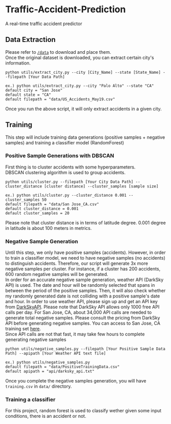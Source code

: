 # Traffic-Accident-Prediction
A real-time traffic accident predictor

## Data Extraction
Please refer to [`/data`](data/) to download and place them.  
Once the original dataset is downloaded, you can extract certain city's information.  
```
python utils/extract_city.py --city [City_Name] --state [State_Name] --filepath [Your Data Path]

ex.) python utils/extract_city.py --city "Palo Alto" --state "CA"
default city = "San Jose"
default state = "CA"
default filepath = "data/US_Accidents_May19.csv"
```

Once you run the above script, it will only extract accidents in a given city.  

## Training
This step will include training data generations (positive samples + negative samples) and training a classifier model (RandomForest)  

### Positive Sample Generations with DBSCAN
First thing is to cluster accidents with some hyperparameters.  
DBSCAN clustering algorithm is used to group accidents.
```
python utils/cluster.py --filepath [Your City Data Path] --cluster_distance [cluster distance] --cluster_samples [sample size]

ex.) python utils/cluster.py --cluster_distance 0.001 --cluster_samples 50
default filepath = "data/San Jose_CA.csv"
default cluster_distance = 0.001
default cluster_samples = 20
```
Please note that cluster distance is in terms of latitude degree. 0.001 degree in latitude is about 100 meters in metrics.  

### Negative Sample Generation
Until this step, we only have positive samples (accidents). However, in order to train a classifier model, we need to have negative samples (no accidents) to distinguish accidents. Therefore, our script will generate 3x more negative samples per cluster. For instance, if a cluster has 200 accidents, 600 random negative samples will be generated.  
In order for an accurate negative sample generation, weather API (DarkSky API) is used. The date and hour will be randomly selected that spans in between the period of the positive samples. Then, it will also check whether my randomly generated date is not colliding with a positive sample's date and hour.
In order to use weather API, please sign up and get an API key from [DarkSkyAPI](https://darksky.net/dev). Please note that DarkSky API allows only 1000 free API calls per day. For San Jose, CA, about 34,000 API calls are needed to generate total negative samples. Please consult the pricing from DarkSky API before generating negative samples. You can access to San Jose, CA training set [here](https://drive.google.com/file/d/15v3SL2thC_H_iMjCXnaYohKewoztFyfU/view?usp=sharing).  
Since API calls are not that fast, it may take few hours to complete generating negative samples

```
python utils/negative_samples.py --filepath [Your Positive Sample Data Path] --apipath [Your Weather API text file]

ex.) python utils/negative_samples.py
default filepath = "data/PositiveTrainingData.csv"
default apipath = "api/darksky_api.txt"
```

Once you complete the negative samples generation, you will have `training.csv` in `data/` directory.

### Training a classifier
For this project, random forest is used to classify wether given some input conditions, there is an accident or not.

